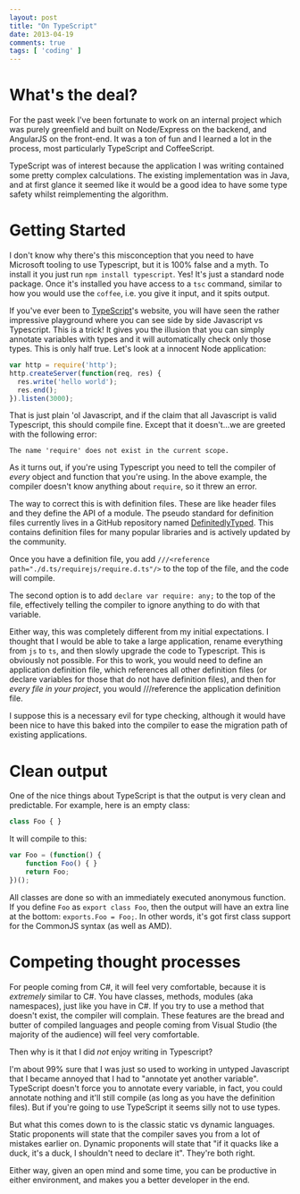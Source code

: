 ```yaml
---
layout: post
title: "On TypeScript"
date: 2013-04-19
comments: true
tags: [ 'coding' ]
---
```


# What's the deal?

For the past week I've been fortunate to work on an internal project which was purely greenfield and built on Node/Express on the backend, and AngularJS on the front-end.  It was a ton of fun and I learned a lot in the process, most particularly TypeScript and CoffeeScript.

TypeScript was of interest because the application I was writing contained some pretty complex calculations.  The existing implementation was in Java, and at first glance it seemed like it would be a good idea to have some type safety whilst reimplementing the algorithm.

<!--more-->

# Getting Started

I don't know why there's this misconception that you need to have Microsoft tooling to use Typescript, but it is 100% false and a myth.  To install it you just run `npm install typescript`.  Yes!  It's just a standard node package.  Once it's installed you have access to a `tsc` command, similar to how you would use the `coffee`, i.e. you give it input, and it spits output.

If you've ever been to [TypeScript](http://typescriptlang.org)'s website, you will have seen the rather impressive playground where you can see side by side Javascript vs Typescript.  This is a trick!  It gives you the illusion that you can simply annotate variables with types and it will automatically check only those types.  This is only half true.  Let's look at a innocent Node application:

``` javascript
var http = require('http');
http.createServer(function(req, res) {
  res.write('hello world');
  res.end();
}).listen(3000);
```

That is just plain 'ol Javascript, and if the claim that all Javascript is valid Typescript, this should compile fine.  Except that it doesn't...we are greeted with the following error:

```
The name 'require' does not exist in the current scope.
```

As it turns out, if you're using Typescript you need to tell the compiler of _every_ object and function that you're using.  In the above example, the compiler doesn't know anything about `require`, so it threw an error.

The way to correct this is with definition files.  These are like header files and they define the API of a module.  The pseudo standard for definition files currently lives in a GitHub repository named [DefinitedlyTyped](https://github.com/borisyankov/DefinitelyTyped).  This contains definition files for many popular libraries and is actively updated by the community.

Once you have a definition file, you add `///<reference path="./d.ts/requirejs/require.d.ts"/>` to the top of the file, and the code will compile.

The second option is to add `declare var require: any;` to the top of the file, effectively telling the compiler to ignore anything to do with that variable.

Either way, this was completely different from my initial expectations.  I thought that I would be able to take a large application, rename everything from `js` to `ts`, and then slowly upgrade the code to Typescript.  This is obviously not possible.  For this to work, you would need to define an application definition file, which references all other definition files (or declare variables for those that do not have definition files), and then for _every file in your project_, you would ///reference the application definition file.

I suppose this is a necessary evil for type checking, although it would have been nice to have this baked into the compiler to ease the migration path of existing applications.

# Clean output

One of the nice things about TypeScript is that the output is very clean and predictable.  For example, here is an empty class:

``` javascript
class Foo { }
```

It will compile to this:

``` javascript
var Foo = (function() {
    function Foo() { }
    return Foo;
})();
```

All classes are done so with an immediately executed anonymous function.  If you define `Foo` as `export class Foo`, then the output will have an extra line at the bottom: `exports.Foo = Foo;`.  In other words, it's got first class support for the CommonJS syntax (as well as AMD).

# Competing thought processes

For people coming from C#, it will feel very comfortable, because it is _extremely_ similar to C#.  You have classes, methods, modules (aka namespaces), just like you have in C#.  If you try to use a method that doesn't exist, the compiler will complain.  These features are the bread and butter of compiled languages and people coming from Visual Studio (the majority of the audience) will feel very comfortable.

Then why is it that I did _not_ enjoy writing in Typescript?

I'm about 99% sure that I was just so used to working in untyped Javascript that I became annoyed that I had to "annotate yet another variable".  TypeScript doesn't force you to annotate every variable, in fact, you could annotate nothing and it'll still compile (as long as you have the definition files).  But if you're going to use TypeScript it seems silly not to use types.

But what this comes down to is the classic static vs dynamic languages.  Static proponents will state that the compiler saves you from a lot of mistakes earlier on.  Dynamic proponents will state that "if it quacks like a duck, it's a duck, I shouldn't need to declare it".  They're both right.

Either way, given an open mind and some time, you can be productive in either environment, and makes you a better developer in the end.
